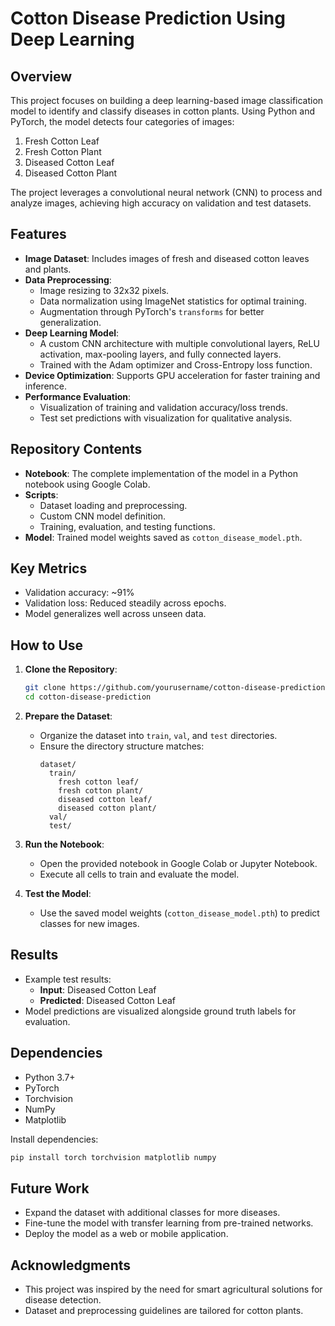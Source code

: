# Cotton Disease Prediction Using Deep Learning

## Overview
This project focuses on building a deep learning-based image classification model to identify and classify diseases in cotton plants. Using Python and PyTorch, the model detects four categories of images:
1. Fresh Cotton Leaf
2. Fresh Cotton Plant
3. Diseased Cotton Leaf
4. Diseased Cotton Plant

The project leverages a convolutional neural network (CNN) to process and analyze images, achieving high accuracy on validation and test datasets.

## Features
- **Image Dataset**: Includes images of fresh and diseased cotton leaves and plants.
- **Data Preprocessing**: 
  - Image resizing to 32x32 pixels.
  - Data normalization using ImageNet statistics for optimal training.
  - Augmentation through PyTorch's `transforms` for better generalization.
- **Deep Learning Model**: 
  - A custom CNN architecture with multiple convolutional layers, ReLU activation, max-pooling layers, and fully connected layers.
  - Trained with the Adam optimizer and Cross-Entropy loss function.
- **Device Optimization**: Supports GPU acceleration for faster training and inference.
- **Performance Evaluation**:
  - Visualization of training and validation accuracy/loss trends.
  - Test set predictions with visualization for qualitative analysis.

## Repository Contents
- **Notebook**: The complete implementation of the model in a Python notebook using Google Colab.
- **Scripts**:
  - Dataset loading and preprocessing.
  - Custom CNN model definition.
  - Training, evaluation, and testing functions.
- **Model**: Trained model weights saved as `cotton_disease_model.pth`.

## Key Metrics
- Validation accuracy: ~91%
- Validation loss: Reduced steadily across epochs.
- Model generalizes well across unseen data.

## How to Use
1. **Clone the Repository**:
   ```bash
   git clone https://github.com/yourusername/cotton-disease-prediction.git
   cd cotton-disease-prediction
   ```
2. **Prepare the Dataset**:
   - Organize the dataset into `train`, `val`, and `test` directories.
   - Ensure the directory structure matches:
     ```
     dataset/
       train/
         fresh cotton leaf/
         fresh cotton plant/
         diseased cotton leaf/
         diseased cotton plant/
       val/
       test/
     ```
3. **Run the Notebook**:
   - Open the provided notebook in Google Colab or Jupyter Notebook.
   - Execute all cells to train and evaluate the model.

4. **Test the Model**:
   - Use the saved model weights (`cotton_disease_model.pth`) to predict classes for new images.

## Results
- Example test results:
  - **Input**: Diseased Cotton Leaf
  - **Predicted**: Diseased Cotton Leaf
- Model predictions are visualized alongside ground truth labels for evaluation.

## Dependencies
- Python 3.7+
- PyTorch
- Torchvision
- NumPy
- Matplotlib

Install dependencies:
```bash
pip install torch torchvision matplotlib numpy
```

## Future Work
- Expand the dataset with additional classes for more diseases.
- Fine-tune the model with transfer learning from pre-trained networks.
- Deploy the model as a web or mobile application.

## Acknowledgments
- This project was inspired by the need for smart agricultural solutions for disease detection.
- Dataset and preprocessing guidelines are tailored for cotton plants.

